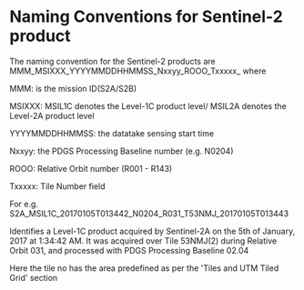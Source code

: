 # Naming Conventions for Sentinel-2 product

The naming convention for the Sentinel-2 products are
MMM_MSIXXX_YYYYMMDDHHMMSS_Nxxyy_ROOO_Txxxxx_<Product Discriminator>
where

MMM: is the mission ID(S2A/S2B)
    
MSIXXX: MSIL1C denotes the Level-1C product level/ MSIL2A denotes the Level-2A product level
    
YYYYMMDDHHMMSS: the datatake sensing start time
    
Nxxyy: the PDGS Processing Baseline number (e.g. N0204)
    
ROOO: Relative Orbit number (R001 - R143)
    
Txxxxx: Tile Number field
    
    
For e.g. S2A_MSIL1C_20170105T013442_N0204_R031_T53NMJ_20170105T013443
    
Identifies a Level-1C product acquired by Sentinel-2A on the 5th of January, 2017 at 1:34:42 AM. It was acquired over Tile 53NMJ(2) during Relative Orbit 031, and processed with PDGS Processing Baseline 02.04

Here the tile no has the area predefined as per the 'Tiles and UTM Tiled Grid' section
